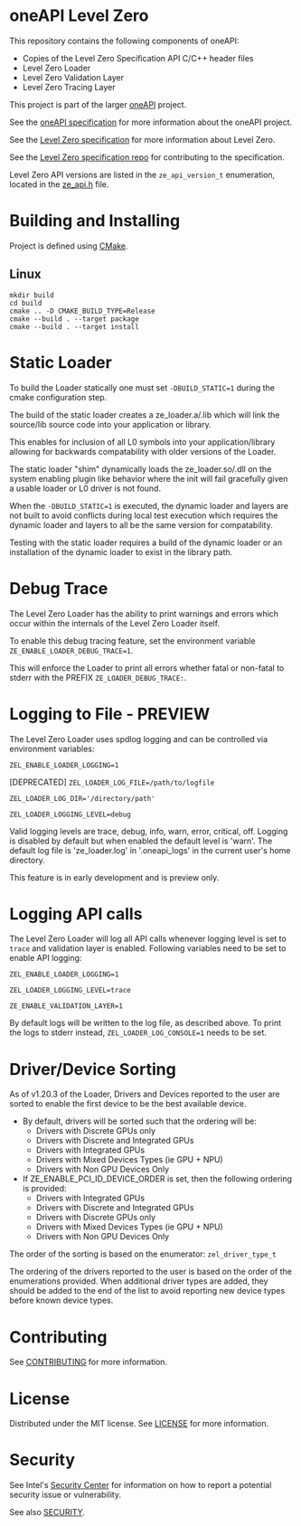# oneAPI Level Zero

This repository contains the following components of oneAPI:

- Copies of the Level Zero Specification API C/C++ header files
- Level Zero Loader
- Level Zero Validation Layer
- Level Zero Tracing Layer

This project is part of the larger [oneAPI](https://www.oneapi.com/) project.

See the [oneAPI specification](https://spec.oneapi.com/versions/latest/introduction.html) for more information about the oneAPI project.

See the [Level Zero specification](https://oneapi-src.github.io/level-zero-spec/level-zero/latest/index.html) for more information about Level Zero.

See the [Level Zero specification repo](https://github.com/oneapi-src/level-zero-spec) for contributing to the specification.

Level Zero API versions are listed in the `ze_api_version_t` enumeration, located in the
[ze_api.h](./include/ze_api.h) file.

# Building and Installing

Project is defined using [CMake](https://cmake.org/).

## Linux

```
mkdir build
cd build
cmake .. -D CMAKE_BUILD_TYPE=Release
cmake --build . --target package
cmake --build . --target install
```

# Static Loader
To build the Loader statically one must set `-DBUILD_STATIC=1` during the cmake configuration step.

The build of the static loader creates a ze_loader.a/.lib which will link the source/lib source code into your application or library.

This enables for inclusion of all L0 symbols into your application/library allowing for backwards compatability with older versions of the Loader.

The static loader "shim" dynamically loads the ze_loader.so/.dll on the system enabling plugin like behavior where the init will fail gracefully given a usable loader or L0 driver is not found.

When the `-DBUILD_STATIC=1` is executed, the dynamic loader and layers are not built to avoid conflicts during local test execution which requires the dynamic loader and layers to all be the same version for compatability.

Testing with the static loader requires a build of the dynamic loader or an installation of the dynamic loader to exist in the library path.

# Debug Trace
The Level Zero Loader has the ability to print warnings and errors which occur within the internals of the Level Zero Loader itself.

To enable this debug tracing feature, set the environment variable `ZE_ENABLE_LOADER_DEBUG_TRACE=1`.

This will enforce the Loader to print all errors whether fatal or non-fatal to stderr with the PREFIX `ZE_LOADER_DEBUG_TRACE:`.


# Logging to File - PREVIEW
The Level Zero Loader uses spdlog logging and can be controlled via environment variables:

`ZEL_ENABLE_LOADER_LOGGING=1`

[DEPRECATED] `ZEL_LOADER_LOG_FILE=/path/to/logfile`

`ZEL_LOADER_LOG_DIR='/directory/path'`

`ZEL_LOADER_LOGGING_LEVEL=debug`

Valid logging levels are trace, debug, info, warn, error, critical, off.
Logging is disabled by default but when enabled the default level is 'warn'.
The default log file is 'ze_loader.log' in '.oneapi_logs' in the current
user's home directory.

This feature is in early development and is preview only.

# Logging API calls
The Level Zero Loader will log all API calls whenever logging level is set to `trace` and
validation layer is enabled. Following variables need to be set to enable API logging:

`ZEL_ENABLE_LOADER_LOGGING=1`

`ZEL_LOADER_LOGGING_LEVEL=trace`

`ZE_ENABLE_VALIDATION_LAYER=1`

By default logs will be written to the log file, as described above. To print the logs
to stderr instead, `ZEL_LOADER_LOG_CONSOLE=1` needs to be set.

# Driver/Device Sorting

As of v1.20.3 of the Loader, Drivers and Devices reported to the user are sorted to enable the first device to be the best available device.

- By default, drivers will be sorted such that the ordering will be:
    - Drivers with Discrete GPUs only
    - Drivers with Discrete and Integrated GPUs
    - Drivers with Integrated GPUs
    - Drivers with Mixed Devices Types (ie GPU + NPU)
    - Drivers with Non GPU Devices Only
- If ZE_ENABLE_PCI_ID_DEVICE_ORDER is set, then the following ordering
  is provided:
    - Drivers with Integrated GPUs
    - Drivers with Discrete and Integrated GPUs
    - Drivers with Discrete GPUs only
    - Drivers with Mixed Devices Types (ie GPU + NPU)
    - Drivers with Non GPU Devices Only

The order of the sorting is based on the enumerator:
`zel_driver_type_t`

The ordering of the drivers reported to the user is based on the order of the enumerations provided.
When additional driver types are added, they should be added to the end of the list to avoid reporting new device types
before known device types.


# Contributing

See [CONTRIBUTING](CONTRIBUTING.md) for more information.

# License

Distributed under the MIT license. See [LICENSE](LICENSE) for more information.

# Security

See Intel's [Security Center](https://www.intel.com/content/www/us/en/security-center/default.html) for information on how to report a potential security issue or vulnerability.

See also [SECURITY](SECURITY.md).
